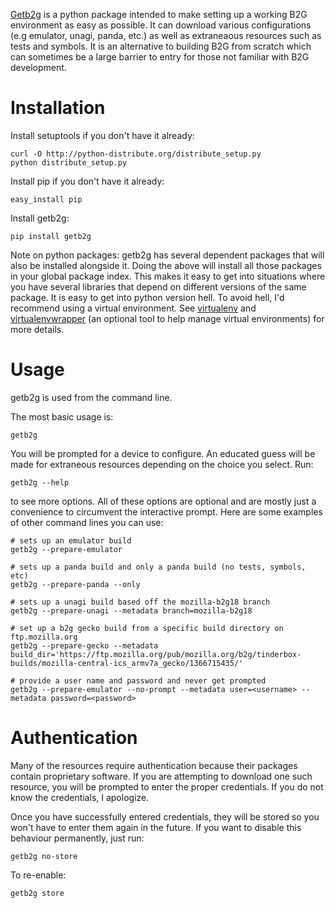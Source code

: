 [Getb2g](https://github.com/ahal/getb2g)
is a python package intended to make setting up a working B2G environment as easy as possible. It can download various configurations
(e.g emulator, unagi, panda, etc.) as well as extraneaous resources such as tests and symbols. It is an alternative to building B2G
from scratch which can sometimes be a large barrier to entry for those not familiar with B2G development.

# Installation

Install setuptools if you don't have it already:

    curl -O http://python-distribute.org/distribute_setup.py
    python distribute_setup.py

Install pip if you don't have it already:

    easy_install pip

Install getb2g:

    pip install getb2g

Note on python packages: getb2g has several dependent packages that will also be installed alongside it. Doing the above will install 
all those packages in your global package index. This makes it easy to get into situations where you have several libraries that depend 
on different versions of the same package. It is easy to get into python version hell. To avoid hell, I'd recommend using a virtual 
environment. See [virtualenv](https://pypi.python.org/pypi/virtualenv) and [virtualenvwrapper](https://bitbucket.org/dhellmann/virtualenvwrapper) 
(an optional tool to help manage virtual environments) for more details.

# Usage

getb2g is used from the command line.

The most basic usage is:

    getb2g

You will be prompted for a device to configure. An educated guess will be made for extraneous resources depending on the choice you
select. Run:

    getb2g --help

to see more options. All of these options are optional and are mostly just a convenience to circumvent the interactive prompt.
Here are some examples of other command lines you can use:

    # sets up an emulator build
    getb2g --prepare-emulator

    # sets up a panda build and only a panda build (no tests, symbols, etc)
    getb2g --prepare-panda --only

    # sets up a unagi build based off the mozilla-b2g18 branch
    getb2g --prepare-unagi --metadata branch=mozilla-b2g18

    # set up a b2g gecko build from a specific build directory on ftp.mozilla.org
    getb2g --prepare-gecko --metadata build_dir='https://ftp.mozilla.org/pub/mozilla.org/b2g/tinderbox-builds/mozilla-central-ics_armv7a_gecko/1366715435/'

    # provide a user name and password and never get prompted
    getb2g --prepare-emulator --no-prompt --metadata user=<username> --metadata password=<password>

# Authentication

Many of the resources require authentication because their packages contain proprietary software. If you are attempting to download one such resource, you
will be prompted to enter the proper credentials. If you do not know the credentials, I apologize.

Once you have successfully entered credentials, they will be stored so you won't have to enter them again in the future. If you want to disable this
behaviour permanently, just run:

    getb2g no-store

To re-enable:

    getb2g store

